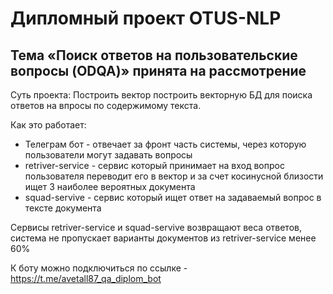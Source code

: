 # Дипломный проект OTUS-NLP
## Тема «Поиск ответов на пользовательские вопросы (ODQA)» принята на рассмотрение

Суть проекта: 
Построить вектор построить векторную БД для поиска ответов на впросы по содержимому текста.

Как это работает:
- Телеграм бот -  отвечает за фронт часть системы, через которую пользователи могут задавать вопросы
- retriver-service - сервис который принимает на вход вопрос пользователя переводит его в вектор и за счет косинусной близости ищет 3 наиболее вероятных документа
- squad-servive - сервис который ищет ответ на задаваемый вопрос в тексте документа

Сервисы retriver-service и squad-servive возвращают веса ответов, система не пропускает варианты документов из retriver-service менее 60%

К боту можно подключиться по ссылке - https://t.me/avetall87_qa_diplom_bot
